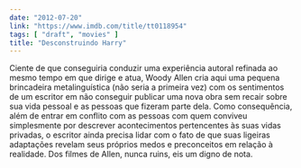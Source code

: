 ```yaml
---
date: "2012-07-20"
link: "https://www.imdb.com/title/tt0118954"
tags: [ "draft", "movies" ]
title: "Desconstruindo Harry"
---
```

Ciente de que conseguiria conduzir uma experiência autoral refinada ao mesmo tempo em que dirige e atua, Woody Allen cria aqui uma pequena brincadeira metalinguística (não seria a primeira vez) com os sentimentos de um escritor em não conseguir publicar uma nova obra sem recair sobre sua vida pessoal e as pessoas que fizeram parte dela. Como consequência, além de entrar em conflito com as pessoas com quem conviveu simplesmente por descrever acontecimentos pertencentes às suas vidas privadas, o escritor ainda precisa lidar com o fato de que suas ligeiras adaptações revelam seus próprios medos e preconceitos em relação à realidade. Dos filmes de Allen, nunca ruins, eis um digno de nota.
